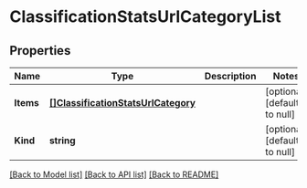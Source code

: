 # ClassificationStatsUrlCategoryList

## Properties
Name | Type | Description | Notes
------------ | ------------- | ------------- | -------------
**Items** | [**[]ClassificationStatsUrlCategory**](classification_stats_urlCategory.md) |  | [optional] [default to null]
**Kind** | **string** |  | [optional] [default to null]

[[Back to Model list]](../README.md#documentation-for-models) [[Back to API list]](../README.md#documentation-for-api-endpoints) [[Back to README]](../README.md)


